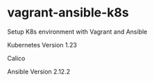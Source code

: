 # vagrant-ansible-k8s
Setup K8s environment with Vagrant and Ansible

Kubernetes Version 1.23

Calico

Ansible Version 2.12.2
